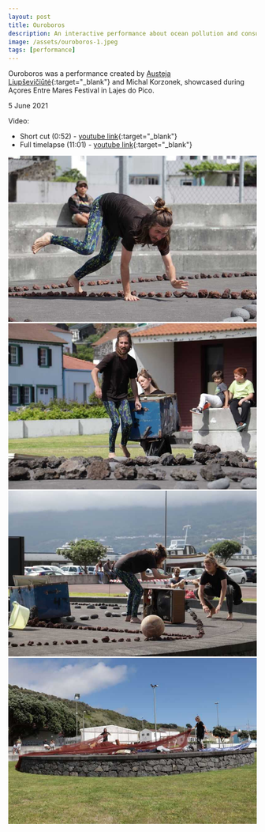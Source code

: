 ```yaml
---
layout: post
title: Ouroboros
description: An interactive performance about ocean pollution and consumer lifestyle.
image: /assets/ouroboros-1.jpeg
tags: [performance]
---
```


Ouroboros was a performance created by [Austeja Liupševičiūtė](https://austejaliu.com){:target="_blank"} and Michal Korzonek, showcased during Açores Entre Mares Festival in Lajes do Pico.

5 June 2021

Video:
- Short cut (0:52) - [youtube link](https://youtu.be/VKQn-VCkWCk){:target="_blank"}
- Full timelapse (11:01) - [youtube link](https://www.youtube.com/watch?v=RfZwLx99B8E){:target="_blank"}


![Michal on the ground](/assets/ouroboros-1.jpeg)<br>
![Michal and Austeja carrying a chest](/assets/ouroboros-2.jpeg)<br>
![Michal and Austeja in front of broken TV](/assets/ouroboros-3.jpeg)<br>
![Michal and Austeja covering the stage with a fishing net](/assets/ouroboros-4.jpeg)<br>
